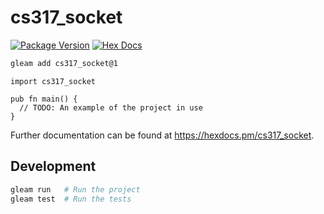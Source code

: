 # cs317_socket

[![Package Version](https://img.shields.io/hexpm/v/cs317_socket)](https://hex.pm/packages/cs317_socket)
[![Hex Docs](https://img.shields.io/badge/hex-docs-ffaff3)](https://hexdocs.pm/cs317_socket/)

```sh
gleam add cs317_socket@1
```
```gleam
import cs317_socket

pub fn main() {
  // TODO: An example of the project in use
}
```

Further documentation can be found at <https://hexdocs.pm/cs317_socket>.

## Development

```sh
gleam run   # Run the project
gleam test  # Run the tests
```
